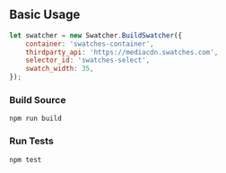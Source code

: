 ## Basic Usage

```js
let swatcher = new Swatcher.BuildSwatcher({
	container: 'swatches-container',
	thirdparty_api: 'https://mediacdn.swatches.com',
	selector_id: 'swatches-select',
	swatch_width: 35,
});
```

### Build Source

```
npm run build

```

### Run Tests

```
npm test
```
